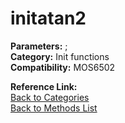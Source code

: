 # initatan2

**Parameters:** ;  
**Category:** Init functions  
**Compatibility:** MOS6502  

**Reference Link:**  
[Back to Categories](../categories/init_functions.md)  
[Back to Methods List](../../SUMMARY.md)
